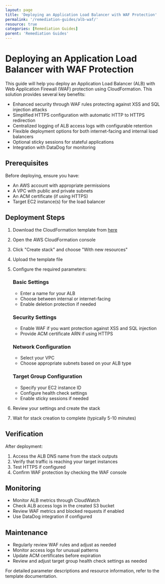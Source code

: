 ```yaml
---
layout: page
title: 'Deploying an Application Load Balancer with WAF Protection'
permalink: '/remediation-guides/alb-waf/'
resource: true
categories: [Remediation Guides]
parent: 'Remediation Guides'
---
```


#  Deploying an Application Load Balancer with WAF Protection

This guide will help you deploy an Application Load Balancer (ALB) with Web Application Firewall (WAF) protection using CloudFormation. This solution provides several key benefits:

- Enhanced security through WAF rules protecting against XSS and SQL injection attacks
- Simplified HTTPS configuration with automatic HTTP to HTTPS redirection
- Centralized logging of ALB access logs with configurable retention
- Flexible deployment options for both internet-facing and internal load balancers
- Optional sticky sessions for stateful applications
- Integration with DataDog for monitoring

## Prerequisites

Before deploying, ensure you have:

- An AWS account with appropriate permissions
- A VPC with public and private subnets
- An ACM certificate (if using HTTPS)
- Target EC2 instance(s) for the load balancer

## Deployment Steps

1. Download the CloudFormation template from [here](https://github.com/Cloud303/wafr-remediations/blob/main/cloudformation/ec2/alb-waf.yml)

2. Open the AWS CloudFormation console

3. Click "Create stack" and choose "With new resources"

4. Upload the template file

5. Configure the required parameters:

   ### Basic Settings
   - Enter a name for your ALB
   - Choose between internal or internet-facing
   - Enable deletion protection if needed
   
   ### Security Settings
   - Enable WAF if you want protection against XSS and SQL injection
   - Provide ACM certificate ARN if using HTTPS
   
   ### Network Configuration
   - Select your VPC
   - Choose appropriate subnets based on your ALB type
   
   ### Target Group Configuration
   - Specify your EC2 instance ID
   - Configure health check settings
   - Enable sticky sessions if needed

6. Review your settings and create the stack

7. Wait for stack creation to complete (typically 5-10 minutes)

## Verification

After deployment:

1. Access the ALB DNS name from the stack outputs
2. Verify that traffic is reaching your target instances
3. Test HTTPS if configured
4. Confirm WAF protection by checking the WAF console

## Monitoring

- Monitor ALB metrics through CloudWatch
- Check ALB access logs in the created S3 bucket
- Review WAF metrics and blocked requests if enabled
- Use DataDog integration if configured

## Maintenance

- Regularly review WAF rules and adjust as needed
- Monitor access logs for unusual patterns
- Update ACM certificates before expiration
- Review and adjust target group health check settings as needed

For detailed parameter descriptions and resource information, refer to the template documentation.
